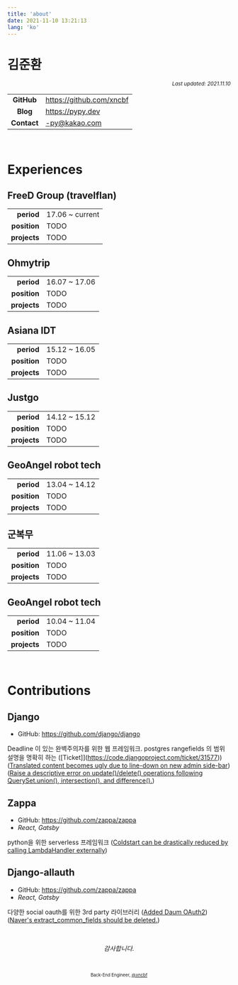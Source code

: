 ```yaml
---
title: 'about'
date: 2021-11-10 13:21:13
lang: 'ko'
---
```


# 김준환

<div align="right"><sub><i>Last updated: 2021.11.10</i></sub></div>

<!-- **저는 `______` 하는 엔지니어입니다.**

1. 좋은 코드와 설계를 고민하는
2. 지속 가능한 프로덕트를 개발하는데 집중하는
3. 자동화를 통한 생산성 향상에 신경쓰는
4. 업무 프로세스 그리고 이를 뒷받침하는 조직 문화에 관심이 많은

**저는 `______` 하는 조직을 선호합니다.**

1. 투명한 의사결정이 이루어지고 공유되는
2. 구성원 간 신뢰를 기반으로 자율적으로 일하는
3. 불필요한 커뮤니케이션을 줄여 효율적으로 움직이는
4. 하는 일이 조직의 밸류 체인에서 어떠한 임팩트를 갖는지 고민하는
5. 기술이 비즈니스의 핵심 동력이며 제 코드가 비즈니스에 도움이 될 수 있는 -->

|             |                                 |
| :---------: | ------------------------------- |
| **GitHub**  | <https://github.com/xncbf> |
|  **Blog**   | <https://pypy.dev>               |
| **Contact** | <-py@kakao.com>            |

<br />

# Experiences

## FreeD Group (travelflan)

|              |                                                          |
| -----------: | -------------------------------------------------------- |
|   **period** | 17.06 ~ current                                          |
| **position** | TODO |
| **projects** | TODO       |

## Ohmytrip

|              |                                                          |
| -----------: | -------------------------------------------------------- |
|   **period** | 16.07 ~ 17.06                                          |
| **position** | TODO |
| **projects** | TODO       |

## Asiana IDT

|              |                                                          |
| -----------: | -------------------------------------------------------- |
|   **period** | 15.12 ~ 16.05                                          |
| **position** | TODO |
| **projects** | TODO       |

## Justgo

|              |                                                          |
| -----------: | -------------------------------------------------------- |
|   **period** | 14.12 ~ 15.12                                          |
| **position** | TODO |
| **projects** | TODO       |

## GeoAngel robot tech

|              |                                                          |
| -----------: | -------------------------------------------------------- |
|   **period** | 13.04 ~ 14.12                                          |
| **position** | TODO |
| **projects** | TODO       |

## 군복무

|              |                                                          |
| -----------: | -------------------------------------------------------- |
|   **period** | 11.06 ~ 13.03                                          |
| **position** | TODO |
| **projects** | TODO       |

## GeoAngel robot tech

|              |                                                          |
| -----------: | -------------------------------------------------------- |
|   **period** | 10.04 ~ 11.04                                          |
| **position** | TODO |
| **projects** | TODO       |



<br />

# Contributions

## Django

- GitHub: <https://github.com/django/django>

Deadline 이 있는 완벽주의자를 위한 웹 프레임워크.
postgres rangefields 의 범위 설명을 명확히 하는 ([Ticket]](https://code.djangoproject.com/ticket/31577))
([Translated content becomes ugly due to line-down on new admin side-bar](https://code.djangoproject.com/ticket/32141))
([Raise a descriptive error on update()/delete() operations following QuerySet.union(), intersection(), and difference().](https://code.djangoproject.com/ticket/31148))

## Zappa

- GitHub: <https://github.com/zappa/zappa>
- _React, Gatsby_

python을 위한 serverless 프레임워크
([Coldstart can be drastically reduced by calling LambdaHandler externally](https://github.com/zappa/Zappa/pull/982))

## Django-allauth

- GitHub: <https://github.com/zappa/zappa>
- _React, Gatsby_

다양한 social oauth를 위한 3rd party 라이브러리
([Added Daum OAuth2](https://github.com/pennersr/django-allauth/pull/1693))
([Naver's extract_common_fields should be deleted.](https://github.com/pennersr/django-allauth/pull/1617))

<br />

<div align="center" class="final">

_감사합니다._

<br/>

<sub><sup>Back-End Engineer, <a href="https://github.com/xncbf">@xncbf</a></sup></sub>

</div>